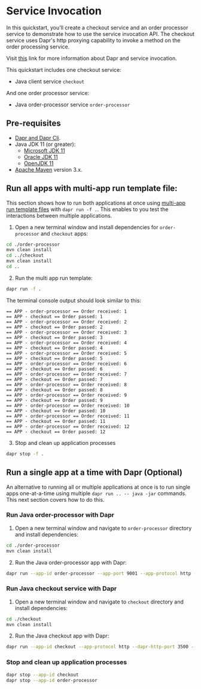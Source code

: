 # Service Invocation

In this quickstart, you'll create a checkout service and an order processor service to demonstrate how to use the service invocation API. The checkout service uses Dapr's http proxying capability to invoke a method on the order processing service.

Visit [this](https://docs.dapr.io/developing-applications/building-blocks/service-invocation/) link for more information about Dapr and service invocation.

This quickstart includes one checkout service:

- Java client service `checkout`

And one order processor service:

- Java order-processor service `order-processor`

## Pre-requisites

* [Dapr and Dapr Cli](https://docs.dapr.io/getting-started/install-dapr-cli/).
* Java JDK 11 (or greater):
    * [Microsoft JDK 11](https://docs.microsoft.com/en-us/java/openjdk/download#openjdk-11)
    * [Oracle JDK 11](https://www.oracle.com/technetwork/java/javase/downloads/index.html#JDK11)
    * [OpenJDK 11](https://jdk.java.net/11/)
* [Apache Maven](https://maven.apache.org/install.html) version 3.x.

## Run all apps with multi-app run template file:

This section shows how to run both applications at once using [multi-app run template files](https://docs.dapr.io/developing-applications/local-development/multi-app-dapr-run/multi-app-overview/) with `dapr run -f .`.  This enables to you test the interactions between multiple applications.  

1. Open a new terminal window and install dependencies for `order-processor` and `checkout` apps:

<!-- STEP
name: Install maven dependencies for order-processor and checkout
-->

```bash
cd ./order-processor
mvn clean install
cd ../checkout
mvn clean install
cd ..
```

<!-- END_STEP -->

2. Run the multi app run template:

<!-- STEP
name: Run multi app run template
expected_stdout_lines:
  - 'Validating config and starting app "order-processor"'
  - 'Started Dapr with app id "order-processor"'
  - 'Writing log files to directory'
  - 'Validating config and starting app "checkout"'
  - 'Started Dapr with app id "checkout"'
  - 'Writing log files to directory'
expected_stderr_lines:
output_match_mode: substring
match_order: none
background: true
sleep: 15
timeout_seconds: 30
-->

```bash
dapr run -f .
```

The terminal console output should look similar to this:

```text
== APP - order-processor == Order received: 1
== APP - checkout == Order passed: 1
== APP - order-processor == Order received: 2
== APP - checkout == Order passed: 2
== APP - order-processor == Order received: 3
== APP - checkout == Order passed: 3
== APP - order-processor == Order received: 4
== APP - checkout == Order passed: 4
== APP - order-processor == Order received: 5
== APP - checkout == Order passed: 5
== APP - order-processor == Order received: 6
== APP - checkout == Order passed: 6
== APP - order-processor == Order received: 7
== APP - checkout == Order passed: 7
== APP - order-processor == Order received: 8
== APP - checkout == Order passed: 8
== APP - order-processor == Order received: 9
== APP - checkout == Order passed: 9
== APP - order-processor == Order received: 10
== APP - checkout == Order passed: 10
== APP - order-processor == Order received: 11
== APP - checkout == Order passed: 11
== APP - order-processor == Order received: 12
== APP - checkout == Order passed: 12
```

3. Stop and clean up application processes

```bash
dapr stop -f .
```
<!-- END_STEP -->

## Run a single app at a time with Dapr (Optional)

An alternative to running all or multiple applications at once is to run single apps one-at-a-time using multiple `dapr run .. -- java -jar` commands.  This next section covers how to do this. 

### Run Java order-processor with Dapr

1. Open a new terminal window and navigate to `order-processor` directory and install dependencies:

```bash
cd ./order-processor
mvn clean install
```

2. Run the Java order-processor app with Dapr:

```bash
dapr run --app-id order-processor --app-port 9001 --app-protocol http --dapr-http-port 3501 -- java -jar target/OrderProcessingService-0.0.1-SNAPSHOT.jar
```

### Run Java checkout service with Dapr

1. Open a new terminal window and navigate to `checkout` directory and install dependencies:

```bash
cd ./checkout
mvn clean install
```

2. Run the Java checkout app with Dapr:

```bash
dapr run --app-id checkout --app-protocol http --dapr-http-port 3500 -- java -jar target/CheckoutService-0.0.1-SNAPSHOT.jar
```

### Stop and clean up application processes

```bash
dapr stop --app-id checkout
dapr stop --app-id order-processor
```

